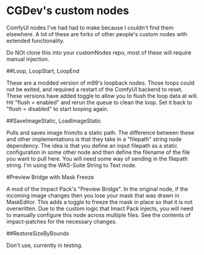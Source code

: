 # CGDev's custom nodes
ComfyUI nodes I've had had to make because I couldn't find them elsewhere. A lot of these are forks of other people's custom nodes with extended functionality.

Do NOt clone this into your customNodes repo, most of these will require manual injection.

##Loop, LoopStart, LoopEnd

These are a modded version of m99's loopback nodes. Those loops could not be exited, and required a restart of the ComfyUI backend to reset. These versions have added toggle to allow you to flush the loop data at will. Hit "flush = enabled" and rerun the queue to clean the loop. Set it back to "flush = disabled" to start looping again.

##SaveImageStatic, LoadImageStatic

Pulls and saves image from/to a static path. The difference between these and other implementations is that they take in a "filepath" string node dependency. The idea is that you define an input filepath as a static configuration in some other node and then define the filename of the file you want to pull here. You will need some way of sending in the filepath string. I'm using the WAS-Suite String to Text node.

#Preview Bridge with Mask Freeze

A mod of the Impact Pack's "Preview Bridge". In the original node,  if the incoming image changes then you lose your mask that was drawn in MaskEditor. This adds a toggle to freeze the mask in place so that it is not overwritten. Due to the custom logic that Imact Pack injects,  you will need to manually configure this node across multiple files. See the contents of impact-patches for the necessary changes.

##RestoreSizeByBounds

Don't use, currently in testing.
